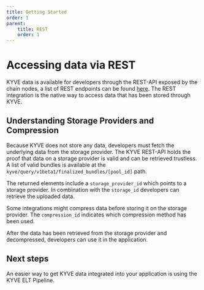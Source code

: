 ```yaml
---
title: Getting Started
order: 1
parent:
    title: REST
    order: 1
---
```


# Accessing data via REST

KYVE data is available for developers through the REST-API exposed by the chain nodes, a list of REST endpoints can be found [here](/developers/grpc.html#api-endpoint). The REST integration
is the native way to access data that has been stored through KYVE.

## Understanding Storage Providers and Compression
Because KYVE does not store any data, developers must fetch the underlying data from the storage provider.
The KYVE REST-API holds the proof that data on a storage provider is valid and can be retrieved trustless. A list of valid
bundles is available at the `kyve/query/v1beta1/finalized_bundles/[pool_id]` path.

The returned elements include a `storage_provider_id` which points to a storage provider. In combination with the
`storage_id` developers can retrieve the uploaded data.

Some integrations might compress data before storing it on the storage provider. The `compression_id` indicates which
compression method has been used.

After the data has been retrieved from the storage provider and decompressed, developers can use it in the application.

## Next steps
An easier way to get KYVE data integrated into your application is using the KYVE ELT Pipeline.
